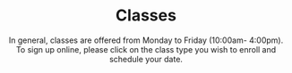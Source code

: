 ---
type: page
title: Classes
subtitle: In general, classes are offered from Monday to Friday (10:00am- 4:00pm). To sign up online, please click on the class type you wish to enroll and schedule your date.
text: 
    - We focus on individual or small group classes (generally no more than 2) to ensure the quality of one-on-one teaching environment and that each student can receive the attention.
    - '*If your group is more than 2, please contact me directly.'

---